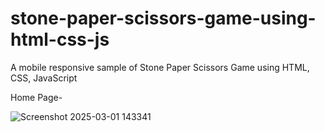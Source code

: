﻿# stone-paper-scissors-game-using-html-css-js
 A mobile responsive sample of Stone Paper Scissors Game using HTML, CSS, JavaScript 

 Home Page-
 
 ![Screenshot 2025-03-01 143341](https://github.com/user-attachments/assets/99012c2c-9e1d-4115-8ea6-3bb589d7cf0d)
